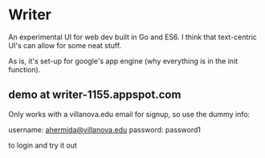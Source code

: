 # Writer
An experimental UI for web dev built in Go and ES6.
I think that text-centric UI's can allow for some neat stuff.

As is, it's set-up for google's app engine (why everything is in the init function).
## demo at writer-1155.appspot.com
Only works with a villanova.edu email for signup, so use the dummy info:

username: ahermida@villanova.edu
password: password1

to login and try it out
